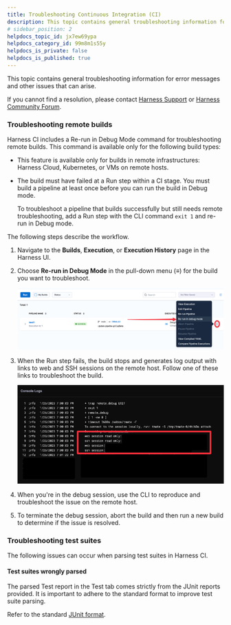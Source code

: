 ```yaml
---
title: Troubleshooting Continuous Integration (CI)
description: This topic contains general troubleshooting information for error messages and other issues that can arise. 
# sidebar_position: 2
helpdocs_topic_id: jx7ew69ypa
helpdocs_category_id: 99m8m1s55y
helpdocs_is_private: false
helpdocs_is_published: true
---
```


This topic contains general troubleshooting information for error messages and other issues that can arise.

If you cannot find a resolution, please contact [Harness Support](mailto:support@harness.io) or [Harness Community Forum](https://community.harness.io/).


### Troubleshooting remote builds

Harness CI includes a Re-run in Debug Mode command for troubleshooting remote builds. This command is available only for the following build types:

* This feature is available only for builds in remote infrastructures: Harness Cloud, Kubernetes, or VMs on remote hosts.

* The build must have failed at a Run step within a CI stage. You must build a pipeline at least once before you can run the build in Debug mode. 
  
  To troubleshoot a pipeline that builds successfully but still needs remote troubleshooting, add a Run step with the CLI command `exit 1` and re-run in Debug mode.

The following steps describe the workflow.
  
1. Navigate to the **Builds**, **Execution**, or **Execution History** page in the Harness UI.

2. Choose **Re-run in Debug Mode** in the pull-down menu (**&equiv;**) for the build you want to troubleshoot.

   ![](./static/ci-rerun-build-in-debug-mode.png) 

3. When the Run step fails, the build stops and generates log output with links to web and SSH sessions on the remote host. Follow one of these links to troubleshoot the build.

   ![](./static/debug-remote-build-links.png) 

4. When you're in the debug session, use the CLI to reproduce and troubleshoot the issue on the remote host. 

5. To terminate the debug session, abort the build and then run a new build to determine if the issue is resolved. 


### Troubleshooting test suites

The following issues can occur when parsing test suites in Harness CI.

#### Test suites wrongly parsed

The parsed Test report in the Test tab comes strictly from the JUnit reports provided. It is important to adhere to the standard format to improve test suite parsing. 

Refer to the standard [JUnit format](https://llg.cubic.org/docs/junit/).

